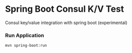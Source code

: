 # Spring Boot Consul K/V Test

Consul key/value integration with spring boot (experimental)

### Run Application

```
mvn spring-boot:run 
```